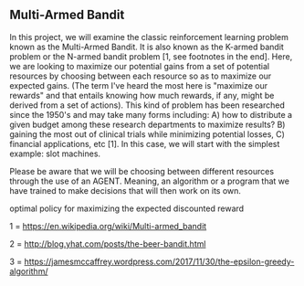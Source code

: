 ## Multi-Armed Bandit ##

In this project, we will examine the classic reinforcement learning problem known as the Multi-Armed Bandit. It is also known as the K-armed bandit problem or the N-armed bandit problem [1, see footnotes in the end]. Here, we are looking to maximize our potential gains from a set of potential resources by choosing between each resource so as to maximize our expected gains. (The term I've heard the most here is "maximize our rewards" and that entails knowing how much rewards, if any, might be derived from a set of actions). This kind of problem has been researched since the 1950's and may take many forms including: A) how to distribute a given budget among these research departments to maximize results? B) gaining the most out of clinical trials while minimizing potential losses, C) financial applications, etc [1]. In this case, we will start with the simplest example: slot machines.



Please be aware that we will be choosing between different resources through the use of an AGENT. Meaning, an algorithm or a program that we have trained to make decisions that will then work on its own. 




optimal policy for maximizing the expected discounted reward



1 = https://en.wikipedia.org/wiki/Multi-armed_bandit 

2 = http://blog.yhat.com/posts/the-beer-bandit.html 

3 = https://jamesmccaffrey.wordpress.com/2017/11/30/the-epsilon-greedy-algorithm/





